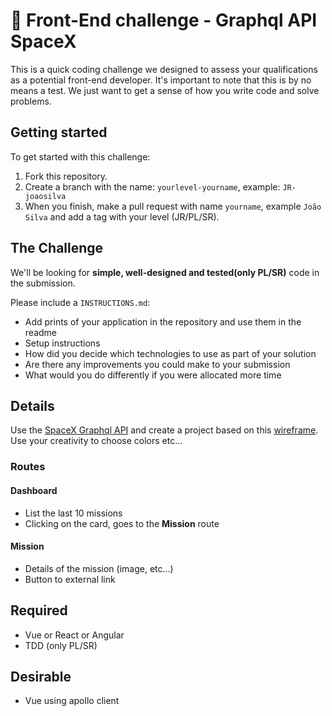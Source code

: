 # 🚀 Front-End challenge - Graphql API SpaceX
This is a quick coding challenge we designed to assess your qualifications as a potential front-end developer. It's important to note that this is by no means a test. We just want to get a sense of how you write code and solve problems.

## Getting started
To get started with this challenge: 
1) Fork this repository.
2) Create a branch with the name: ``yourlevel-yourname``, example: ``JR-joaosilva``
3) When you finish, make a pull request with name ``yourname``, example ``João Silva`` and add a tag with your level (JR/PL/SR).

## The Challenge
We'll be looking for **simple, well-designed and tested(only PL/SR)** code in the submission.

Please include a ``INSTRUCTIONS.md``:
- Add prints of your application in the repository and use them in the readme
- Setup instructions
- How did you decide which technologies to use as part of your solution
- Are there any improvements you could make to your submission
- What would you do differently if you were allocated more time

## Details
Use the [SpaceX Graphql API](https://api.spacex.land/graphql/) and create a project based on this [wireframe](https://bit.ly/2SwvPSP). Use your creativity to choose colors etc...

### Routes
#### Dashboard
- List the last 10 missions
- Clicking on the card, goes to the **Mission** route

#### Mission
- Details of the mission (image, etc...)
- Button to external link

## Required
- Vue or React or Angular
- TDD (only PL/SR)

## Desirable
- Vue using apollo client
